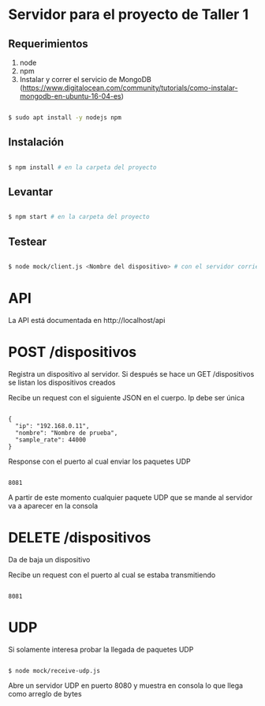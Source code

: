 # Servidor para el proyecto de Taller 1


## Requerimientos

1. node
2. npm
3. Instalar y correr el servicio de MongoDB  (https://www.digitalocean.com/community/tutorials/como-instalar-mongodb-en-ubuntu-16-04-es)

```sh

$ sudo apt install -y nodejs npm

```

## Instalación

```sh

$ npm install # en la carpeta del proyecto

```

## Levantar

```sh

$ npm start # en la carpeta del proyecto

```

## Testear

```sh

$ node mock/client.js <Nombre del dispositivo> # con el servidor corriendo

```


# API

La API está documentada en http://localhost/api

# POST /dispositivos 

Registra un dispositivo al servidor. Si después se hace un GET /dispositivos se listan los dispositivos creados

Recibe un request con el siguiente JSON en el cuerpo. Ip debe ser única

```

{
  "ip": "192.168.0.11",
  "nombre": "Nombre de prueba",
  "sample_rate": 44000
}

```

Response con el puerto al cual enviar los paquetes UDP

```

8081

```

A partir de este momento cualquier paquete UDP que se mande al servidor va a aparecer en la consola 

# DELETE /dispositivos

Da de baja un dispositivo  

Recibe un request con el puerto al cual se estaba transmitiendo

```

8081

```


# UDP

Si solamente interesa probar la llegada de paquetes UDP 

```

$ node mock/receive-udp.js

```

Abre un servidor UDP en puerto 8080 y muestra en consola lo que llega como arreglo de bytes